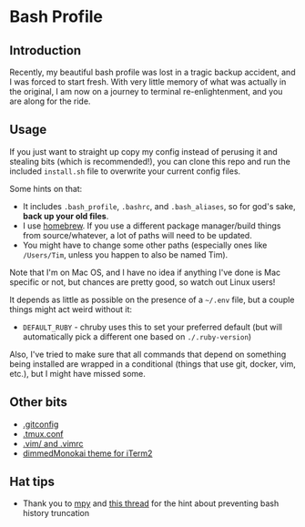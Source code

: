 # Bash Profile

## Introduction

Recently, my beautiful bash profile was lost in a tragic backup accident, and I was forced to start fresh. With very little memory of what was actually in the original, I am now on a journey to terminal re-enlightenment, and you are along for the ride.

## Usage

If you just want to straight up copy my config instead of perusing it and stealing bits (which is recommended!), you can clone this repo and run the included `install.sh` file to overwrite your current config files.

Some hints on that:

- It includes `.bash_profile`, `.bashrc`, and `.bash_aliases`, so for god's sake, **back up your old files**.
- I use [homebrew](http://brew.sh). If you use a different package manager/build things from source/whatever, a lot of paths will need to be updated.
- You might have to change some other paths (especially ones like `/Users/Tim`, unless you happen to also be named Tim).

Note that I'm on Mac OS, and I have no idea if anything I've done is Mac specific or not, but chances are pretty good, so watch out Linux users!

It depends as little as possible on the presence of a `~/.env` file, but a couple things might act weird without it:

- `DEFAULT_RUBY` - chruby uses this to set your preferred default (but will automatically pick a different one based on `./.ruby-version`)

Also, I've tried to make sure that all commands that depend on something being installed are wrapped in a conditional (things that use git, docker, vim, etc.), but I might have missed some.

## Other bits

- [.gitconfig](https://gist.github.com/TimHugh/9b6303ffcc00fbc2b84a)
- [.tmux.conf](https://gist.github.com/TimHugh/b39ae27a39c4d3aca4040b38b1e7f911)
- [.vim/ and .vimrc](https://github.com/TimHugh/vim)
- [dimmedMonokai theme for iTerm2](https://github.com/mbadolato/iTerm2-Color-Schemes/blob/master/terminal/DimmedMonokai.terminal)

## Hat tips

- Thank you to [mpy](http://superuser.com/users/195224/mpy) and [this thread](http://superuser.com/questions/575479/bash-history-truncated-to-500-lines-on-each-login) for the hint about preventing bash history truncation
